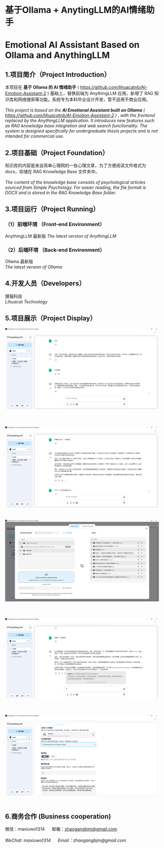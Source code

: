 # 基于Ollama + AnytingLLM的AI情绪助手
# Emotional AI Assistant Based on Ollama and AnythingLLM

## 1.项目简介（Project Introduction）
本项目在 __基于 Ollama 的 AI 情绪助手__ ( https://github.com/lihuacatnb/AI-Emotion-Assistant-2 ) 基础上，替换前端为 AnythingLLM 应用，新增了 RAG 知识库和网络搜索等功能。系统专为本科毕业设计开发，暂不适用于商业应用。<br>
<br>
_This project is based on the **AI Emotional Assistant built on Ollama** ( https://github.com/lihuacatnb/AI-Emotion-Assistant-2 ) , with the frontend replaced by the AnythingLLM application. It introduces new features such as RAG knowledge base integration and web search functionality. The system is designed specifically for undergraduate thesis projects and is not intended for commercial use._ <br>

## 2.项目基础（Project Foundation）
知识库的内容是来自简单心理网的一些心理文章，为了方便阅读文件格式为docx，存储在 RAG Knowledge Base 文件夹中。<br>
<br>
_The content of the knowledge base consists of psychological articles sourced from Simple Psychology. For easier reading, the file format is DOCX and is stored in the RAG Knowledge Base folder._

## 3.项目运行（Project Running）
### （1）前端环境 （Front-end Environment）
AnythingLLM 最新版
_The latest version of AnythingLLM_
### （2）后端环境 （Back-end Environment）
Ollama 最新版<br>
_The latest version of Ollama_

## 4.开发人员（Developers）
狸猫科技<br>
_Lihuacat Technology_ <br>

## 5.项目展示（Project Display）
<img src="/show1.png"/><br>
<br>
<br>
<br>
<img src="/show2.png"/><br>
<br>
<br>
<img src="/show3.png"/><br>
<br>
<br>
<br>
<img src="/show4.png"/><br>
<br>
<br>
<br>
<img src="/show5.png"/><br>
<br>

## 6.商务合作 (Business cooperation)
微信：maxiuwo1314 &nbsp;&nbsp;&nbsp;&nbsp; 邮箱：zhaogangbjm@gmail.com<br> 
<br>
_WeChat: maxiuwo1314 &nbsp;&nbsp;&nbsp;&nbsp; Email：zhaogangbjm@gmail.com_

